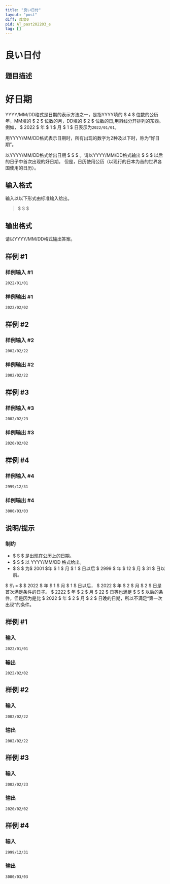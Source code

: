 ```yaml
---
title: "良い日付"
layout: "post"
diff: 难度0
pid: AT_past202203_e
tag: []
---
```


# 良い日付

## 题目描述

# 好日期


[problemUrl]: https://atcoder.jp/contests/past202203-open/tasks/past202203_e

YYYY/MM/DD格式是日期的表示方法之一，是指YYYY填的 $ 4 $ 位数的公历年，MM填的 $ 2 $ 位数的月，DD填的 $ 2 $ 位数的日,用斜线分开排列的东西。例如， $ 2022 $ 年 $ 1 $ 月 $ 1 $ 日表示为`2022/01/01`。

用YYYY/MM/DD格式表示日期时，所有出现的数字为2种及以下时，称为“好日期”。

以YYYY/MM/DD格式给出日期 $ S $ 。请以YYYY/MM/DD格式输出 $ S $ 以后的日子中首次出现的好日期。
但是，日历使用公历（以现行的日本为首的世界各国使用的日历）。

## 输入格式

输入以以下形式由标准输入给出。

> $ S $

## 输出格式

请以YYYY/MM/DD格式输出答案。

## 样例 #1

### 样例输入 #1

```
2022/01/01
```

### 样例输出 #1

```
2022/02/02
```

## 样例 #2

### 样例输入 #2

```
2002/02/22
```

### 样例输出 #2

```
2002/02/22
```

## 样例 #3

### 样例输入 #3

```
2002/02/23
```

### 样例输出 #3

```
2020/02/02
```

## 样例 #4

### 样例输入 #4

```
2999/12/31
```

### 样例输出 #4

```
3000/03/03
```

## 说明/提示

### 制约

- $ S $ 是出现在公历上的日期。
- $ S $ 以 YYYY/MM/DD 格式给出。
- $ S $ 为$ 2001 $年 $ 1 $ 月 $ 1 $ 日以后 $ 2999 $ 年 $ 12 $ 月 $ 31 $ 日以前。


$ S\ = $ $ 2022 $ 年 $ 1 $ 月 $ 1 $ 日以后， $ 2022 $ 年 $ 2 $ 月 $ 2 $ 日是首次满足条件的日子。 $ 2222 $ 年 $ 2 $ 月 $ 22 $ 日等也满足 $ S $ 以后的条件，但是因为是比 $ 2022 $ 年 $ 2 $ 月 $ 2 $ 日晚的日期，所以不满足“第一次出现”的条件。

## 样例 #1

### 输入

```
2022/01/01
```

### 输出

```
2022/02/02
```

## 样例 #2

### 输入

```
2002/02/22
```

### 输出

```
2002/02/22
```

## 样例 #3

### 输入

```
2002/02/23
```

### 输出

```
2020/02/02
```

## 样例 #4

### 输入

```
2999/12/31
```

### 输出

```
3000/03/03
```

